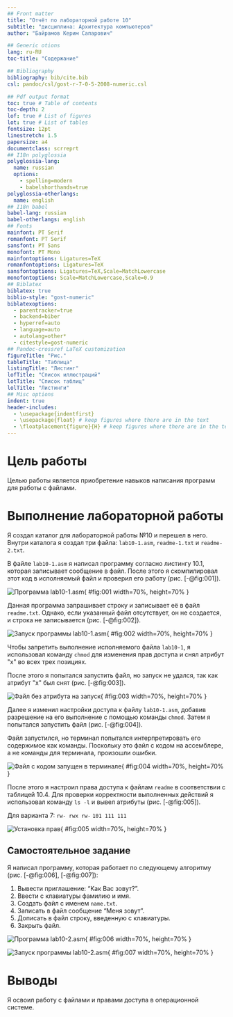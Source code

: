 ```yaml
---
## Front matter
title: "Отчёт по лабораторной работе 10"
subtitle: "дисциплина: Архитектура компьютеров"
author: "Байрамов Керим Сапарович"

## Generic otions
lang: ru-RU
toc-title: "Содержание"

## Bibliography
bibliography: bib/cite.bib
csl: pandoc/csl/gost-r-7-0-5-2008-numeric.csl

## Pdf output format
toc: true # Table of contents
toc-depth: 2
lof: true # List of figures
lot: true # List of tables
fontsize: 12pt
linestretch: 1.5
papersize: a4
documentclass: scrreprt
## I18n polyglossia
polyglossia-lang:
  name: russian
  options:
	- spelling=modern
	- babelshorthands=true
polyglossia-otherlangs:
  name: english
## I18n babel
babel-lang: russian
babel-otherlangs: english
## Fonts
mainfont: PT Serif
romanfont: PT Serif
sansfont: PT Sans
monofont: PT Mono
mainfontoptions: Ligatures=TeX
romanfontoptions: Ligatures=TeX
sansfontoptions: Ligatures=TeX,Scale=MatchLowercase
monofontoptions: Scale=MatchLowercase,Scale=0.9
## Biblatex
biblatex: true
biblio-style: "gost-numeric"
biblatexoptions:
  - parentracker=true
  - backend=biber
  - hyperref=auto
  - language=auto
  - autolang=other*
  - citestyle=gost-numeric
## Pandoc-crossref LaTeX customization
figureTitle: "Рис."
tableTitle: "Таблица"
listingTitle: "Листинг"
lofTitle: "Список иллюстраций"
lotTitle: "Список таблиц"
lolTitle: "Листинги"
## Misc options
indent: true
header-includes:
  - \usepackage{indentfirst}
  - \usepackage{float} # keep figures where there are in the text
  - \floatplacement{figure}{H} # keep figures where there are in the text
---
```


# Цель работы

Целью работы является приобретение навыков написания программ для работы с файлами.

# Выполнение лабораторной работы

Я создал каталог для лабораторной работы №10 и перешел в него. 
Внутри каталога я создал три файла: `lab10-1.asm`, `readme-1.txt` и `readme-2.txt`.

В файле `lab10-1.asm` я написал программу согласно листингу 10.1, 
которая записывает сообщение в файл. После этого я скомпилировал этот код в 
исполняемый файл и проверил его работу (рис. [-@fig:001]).

![Программа lab10-1.asm](image/01.png){ #fig:001 width=70%, height=70% }

Данная программа запрашивает строку и записывает её в файл `readme.txt`. 
Однако, если указанный файл отсутствует, он не создается, и строка не записывается (рис. [-@fig:002]).

![Запуск программы lab10-1.asm](image/02.png){ #fig:002 width=70%, height=70% }

Чтобы запретить выполнение исполняемого файла `lab10-1`, я использовал команду `chmod` для изменения прав доступа и снял атрибут "x" во всех трех позициях. 

После этого я попытался запустить файл, но запуск не удался, так как атрибут "x" был снят (рис. [-@fig:003]).

![Файл без атрибута на запуск](image/03.png){ #fig:003 width=70%, height=70% }

Далее я изменил настройки доступа к файлу `lab10-1.asm`, добавив разрешение на его выполнение с помощью команды `chmod`. Затем я попытался запустить файл (рис. [-@fig:004]). 

Файл запустился, но терминал попытался интерпретировать его содержимое как команды. Поскольку это файл с кодом на ассемблере, а не команды для терминала, произошли ошибки.

![Файл с кодом запущен в терминале](image/04.png){ #fig:004 width=70%, height=70% }

После этого я настроил права доступа к файлам `readme` в соответствии с таблицей 10.4. Для проверки корректности выполненных действий я использовал команду `ls -l` и вывел атрибуты (рис. [-@fig:005]).

Для варианта 7: ```rw- rwx rw-``` ```101 111 111```

![Установка прав](image/05.png){ #fig:005 width=70%, height=70% }

## Самостоятельное задание

Я написал программу, которая работает по следующему алгоритму (рис. [-@fig:006], [-@fig:007]):

1. Вывести приглашение: “Как Вас зовут?”.
2. Ввести с клавиатуры фамилию и имя.
3. Создать файл с именем `name.txt`.
4. Записать в файл сообщение “Меня зовут”.
5. Дописать в файл строку, введенную с клавиатуры.
6. Закрыть файл.

![Программа lab10-2.asm](image/06.png){ #fig:006 width=70%, height=70% }

![Запуск программы lab10-2.asm](image/07.png){ #fig:007 width=70%, height=70% }

# Выводы

Я освоил работу с файлами и правами доступа в операционной системе.
